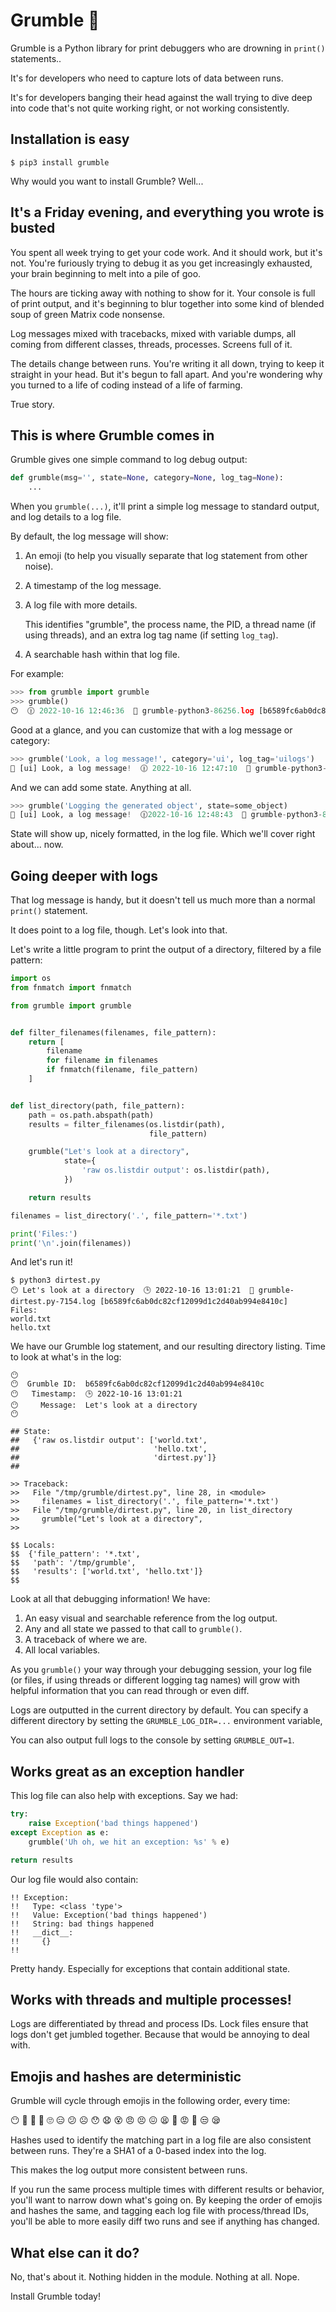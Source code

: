 Grumble 🤨
==========

Grumble is a Python library for print debuggers who are drowning in `print()`
statements..

It's for developers who need to capture lots of data between runs.

It's for developers banging their head against the wall trying to dive deep
into code that's not quite working right, or not working consistently.


Installation is easy
--------------------

```
$ pip3 install grumble
```

Why would you want to install Grumble? Well...


It's a Friday evening, and everything you wrote is busted
---------------------------------------------------------

You spent all week trying to get your code work. And it should work, but it's
not. You're furiously trying to debug it as you get increasingly exhausted,
your brain beginning to melt into a pile of goo.

The hours are ticking away with nothing to show for it. Your console is full
of print output, and it's beginning to blur together into some kind of blended
soup of green Matrix code nonsense.

Log messages mixed with tracebacks, mixed with variable dumps, all coming from
different classes, threads, processes. Screens full of it.

The details change between runs. You're writing it all down, trying to keep it
straight in your head. But it's begun to fall apart. And you're wondering
why you turned to a life of coding instead of a life of farming.

True story.


This is where Grumble comes in
------------------------------

Grumble gives one simple command to log debug output:

```python
def grumble(msg='', state=None, category=None, log_tag=None):
    ...
```

When you `grumble(...)`, it'll print a simple log message to standard output,
and log details to a log file.

By default, the log message will show:

1. An emoji (to help you visually separate that log statement from other noise).

2. A timestamp of the log message.

3. A log file with more details.

   This identifies "grumble", the process name, the PID, a thread name (if using
   threads), and an extra log tag name (if setting `log_tag`).

4. A searchable hash within that log file.

For example:

```python
>>> from grumble import grumble
>>> grumble()
😶  🕧 2022-10-16 12:46:36  💾 grumble-python3-86256.log [b6589fc6ab0dc82cf12099d1c2d40ab994e8410c]
```

Good at a glance, and you can customize that with a log message or category:

```python
>>> grumble('Look, a log message!', category='ui', log_tag='uilogs')
🧐 [ui] Look, a log message!  🕧 2022-10-16 12:47:10  💾 grumble-python3-86256-uilogs.log [356a192b7913b04c54574d18c28d46e6395428ab]
```

And we can add some state. Anything at all.

```python
>>> grumble('Logging the generated object', state=some_object)
🤨 [ui] Look, a log message!  🕧2022-10-16 12:48:43  💾 grumble-python3-86256.log [da4b9237bacccdf19c0760cab7aec4a8359010b0]
```

State will show up, nicely formatted, in the log file. Which we'll cover right
about... now.


Going deeper with logs
----------------------

That log message is handy, but it doesn't tell us much more than a normal
`print()` statement.

It does point to a log file, though. Let's look into that.

Let's write a little program to print the output of a directory, filtered by
a file pattern:


```python
import os
from fnmatch import fnmatch

from grumble import grumble


def filter_filenames(filenames, file_pattern):
    return [
        filename
        for filename in filenames
        if fnmatch(filename, file_pattern)
    ]


def list_directory(path, file_pattern):
    path = os.path.abspath(path)
    results = filter_filenames(os.listdir(path),
                               file_pattern)

    grumble("Let's look at a directory",
            state={
                'raw os.listdir output': os.listdir(path),
            })

    return results

filenames = list_directory('.', file_pattern='*.txt')

print('Files:')
print('\n'.join(filenames))
```

And let's run it!

```
$ python3 dirtest.py
😶 Let's look at a directory  🕒 2022-10-16 13:01:21  💾 grumble-dirtest.py-7154.log [b6589fc6ab0dc82cf12099d1c2d40ab994e8410c]
Files:
world.txt
hello.txt
```

We have our Grumble log statement, and our resulting directory listing. Time to
look at what's in the log:

```
😶
😶  Grumble ID:  b6589fc6ab0dc82cf12099d1c2d40ab994e8410c
😶   Timestamp:  🕒 2022-10-16 13:01:21
😶     Message:  Let's look at a directory
😶

## State:
##   {'raw os.listdir output': ['world.txt',
##                              'hello.txt',
##                              'dirtest.py']}
##

>> Traceback:
>>   File "/tmp/grumble/dirtest.py", line 28, in <module>
>>     filenames = list_directory('.', file_pattern='*.txt')
>>   File "/tmp/grumble/dirtest.py", line 20, in list_directory
>>     grumble("Let's look at a directory",
>>

$$ Locals:
$$  {'file_pattern': '*.txt',
$$   'path': '/tmp/grumble',
$$   'results': ['world.txt', 'hello.txt']}
$$
```

Look at all that debugging information! We have:

1. An easy visual and searchable reference from the log output.
2. Any and all state we passed to that call to `grumble()`.
3. A traceback of where we are.
4. All local variables.

As you `grumble()` your way through your debugging session, your log file
(or files, if using threads or different logging tag names) will grow with
helpful information that you can read through or even diff.

Logs are outputted in the current directory by default. You can specify a
different directory by setting the `GRUMBLE_LOG_DIR=...` environment variable,

You can also output full logs to the console by setting `GRUMBLE_OUT=1`.


Works great as an exception handler
-----------------------------------

This log file can also help with exceptions. Say we had:

```python
try:
    raise Exception('bad things happened')
except Exception as e:
    grumble('Uh oh, we hit an exception: %s' % e)

return results
```

Our log file would also contain:

```
!! Exception:
!!   Type: <class 'type'>
!!   Value: Exception('bad things happened')
!!   String: bad things happened
!!   __dict__:
!!     {}
!!
```

Pretty handy. Especially for exceptions that contain additional state.


Works with threads and multiple processes!
------------------------------------------

Logs are differentiated by thread and process IDs. Lock files ensure that
logs don't get jumbled together. Because that would be annoying to deal with.


Emojis and hashes are deterministic
-----------------------------------

Grumble will cycle through emojis in the following order, every time:

😶 🧐 🤨 😬 🙄 😑 😕 ☹️ 😯 😧 😵 😠 😣 😖 😫 😤 😡 🤬 😒 😪

Hashes used to identify the matching part in a log file are also consistent
between runs. They're a SHA1 of a 0-based index into the log.

This makes the log output more consistent between runs.

If you run the same process multiple times with different results or behavior,
you'll want to narrow down what's going on. By keeping the order of emojis and
hashes the same, and tagging each log file with process/thread IDs, you'll be
able to more easily diff two runs and see if anything has changed.


What else can it do?
--------------------

No, that's about it. Nothing hidden in the module. Nothing at all. Nope.

Install Grumble today!

